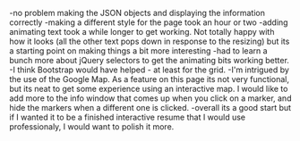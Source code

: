 -no problem making the JSON objects and displaying the information correctly
-making a different style for the page took an hour or two
-adding animating text took a while longer to get working.  Not totally happy with how it looks (all the other text pops down in response to the resizing) but its a starting point on making things a bit more interesting
-had to learn a bunch more about jQuery selectors to get the animating bits working better.
-I think Bootstrap would have helped - at least for the grid.
-I'm intrigued by the use of the Google Map.  As a feature on this page its not very functional, but its neat to get some experience using an interactive map.  I would like to add more to the info window that comes up when you click on a marker, and hide the markers when a different one is clicked.
-overall its a good start but if I wanted it to be a finished interactive resume that I would use professionaly, I would want to polish it more.
